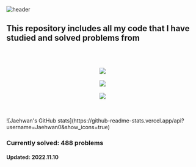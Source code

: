 
![header](https://capsule-render.vercel.app/api?type=shark&color=auto&height=250&section=header&text=Hello!%20Welcome%20to%20my%20GitHub!!&fontSize=55&animation=scaleIn)

## This repository includes all my code that I have studied and solved problems from
<br/>
<br/>
<p align="center">
    <img src="https://user-images.githubusercontent.com/111060150/202181563-f1a991a7-1ce8-4af0-9e59-d149111bd433.png">
    <br/>
    <br/>
    <img src="https://user-images.githubusercontent.com/111060150/202181717-a8ace4c7-7fe2-4e0a-aa53-dba8ba084416.png">
    <br/>
    <br/>
    <img src="https://user-images.githubusercontent.com/111060150/202181798-2df1c89e-e1a5-4409-98b2-ee19eb7dde9f.png">
</p>
<br/>
<br/>
![Jaehwan's GitHub stats](https://github-readme-stats.vercel.app/api?username=Jaehwan0&show_icons=true)

### Currently solved: 488 problems
#### Updated: 2022.11.10